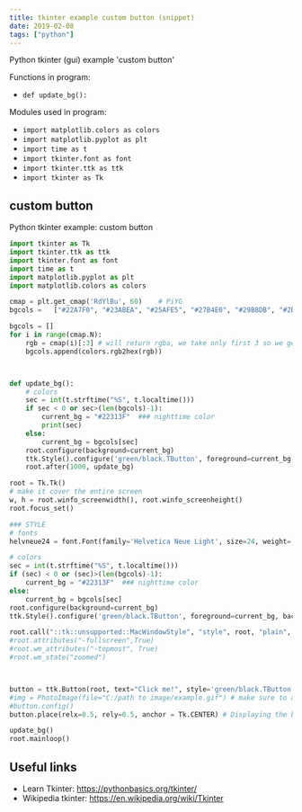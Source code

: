 ```yaml
---
title: tkinter example custom button (snippet)
date: 2019-02-08
tags: ["python"]
---
```

Python tkinter (gui) example 'custom button'

Functions in program: 
* `def update_bg():`

Modules used in program: 
* `import matplotlib.colors as colors`
* `import matplotlib.pyplot as plt`
* `import time as t`
* `import tkinter.font as font`
* `import tkinter.ttk as ttk`
* `import tkinter as Tk`

## custom button

Python tkinter example: custom button

```python
import tkinter as Tk
import tkinter.ttk as ttk
import tkinter.font as font
import time as t
import matplotlib.pyplot as plt
import matplotlib.colors as colors

cmap = plt.get_cmap('RdYlBu', 60)    # PiYG
bgcols =   ["#22A7F0", "#23ABEA", "#25AFE5", "#27B4E0", "#29B8DB", "#2BBCD6", "#2CC1D0", "#2EC5CB", "#30C9C6", "#32CEC1", "#34D2BC", "#36D7B7"]

bgcols = []
for i in range(cmap.N):
    rgb = cmap(i)[:3] # will return rgba, we take only first 3 so we get rgb
    bgcols.append(colors.rgb2hex(rgb))



def update_bg():
    # colors
    sec = int(t.strftime("%S", t.localtime()))
    if sec < 0 or sec>(len(bgcols)-1):
        current_bg = "#22313F"  ### nighttime color
        print(sec)
    else:
        current_bg = bgcols[sec]
    root.configure(background=current_bg)
    ttk.Style().configure('green/black.TButton', foreground=current_bg, background=current_bg, font=helvneue24, bd=5)
    root.after(1000, update_bg)

root = Tk.Tk()
# make it cover the entire screen
w, h = root.winfo_screenwidth(), root.winfo_screenheight()
root.focus_set()

### STYLE
# fonts
helvneue24 = font.Font(family='Helvetica Neue Light', size=24, weight='normal')

# colors
sec = int(t.strftime("%S", t.localtime()))
if (sec) < 0 or (sec)>(len(bgcols)-1):
    current_bg = "#22313F"  ### nighttime color
else:
    current_bg = bgcols[sec]
root.configure(background=current_bg)
ttk.Style().configure('green/black.TButton', foreground=current_bg, background=current_bg, font=helvneue24, bd=5)

root.call("::tk::unsupported::MacWindowStyle", "style", root, "plain", "none")
#root.attributes("-fullscreen",True)
#root.wm_attributes("-topmost", True)
#root.wm_state("zoomed")



button = ttk.Button(root, text="Click me!", style='green/black.TButton')
#img = PhotoImage(file="C:/path to image/example.gif") # make sure to add "/" not "\"
#button.config()
button.place(relx=0.5, rely=0.5, anchor = Tk.CENTER) # Displaying the button

update_bg()
root.mainloop()


```

## Useful links

- Learn Tkinter: https://pythonbasics.org/tkinter/
- Wikipedia tkinter: https://en.wikipedia.org/wiki/Tkinter
